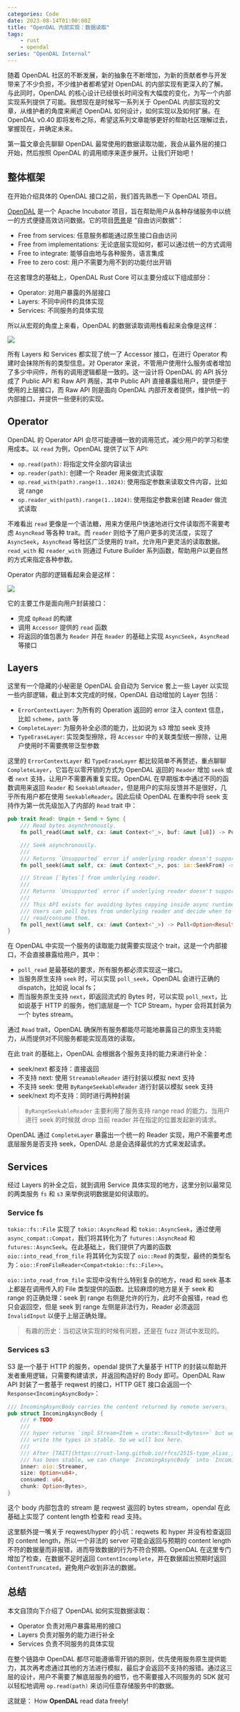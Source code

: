 ```yaml
---
categories: Code
date: 2023-08-14T01:00:00Z
title: "OpenDAL 内部实现：数据读取"
tags:
    - rust
    - opendal
series: "OpenDAL Internal"
---
```


随着 OpenDAL 社区的不断发展，新的抽象在不断增加，为新的贡献者参与开发带来了不少负担，不少维护者都希望对 OpenDAL 的内部实现有更深入的了解。与此同时，OpenDAL 的核心设计已经很长时间没有大幅度的变化，为写一个内部实现系列提供了可能。我想现在是时候写一系列关于 OpenDAL 内部实现的文章，从维护者的角度来阐述 OpenDAL 如何设计，如何实现以及如何扩展。在 OpenDAL v0.40 即将发布之际，希望这系列文章能够更好的帮助社区理解过去，掌握现在，并确定未来。

第一篇文章会先聊聊 OpenDAL 最常使用的数据读取功能，我会从最外层的接口开始，然后按照 OpenDAL 的调用顺序来逐步展开。让我们开始吧！

## 整体框架

在开始介绍具体的 OpenDAL 接口之前，我们首先熟悉一下 OpenDAL 项目。

[OpenDAL](https://github.com/apache/incubator-opendal) 是一个 Apache Incubator 项目，旨在帮助用户从各种存储服务中以统一的方式便捷高效访问数据。它的项目[愿景](https://opendal.apache.org/docs/vision)是 “自由访问数据”：

- Free from services: 任意服务都能通过原生接口自由访问
- Free from implementations: 无论底层实现如何，都可以通过统一的方式调用
- Free to integrate: 能够自由地与各种服务，语言集成
- Free to zero cost: 用户不需要为用不到的功能付出开销

在这套理念的基础上，OpenDAL Rust Core 可以主要分成以下组成部分：

- Operator: 对用户暴露的外层接口
- Layers: 不同中间件的具体实现
- Services: 不同服务的具体实现

所以从宏观的角度上来看，OpenDAL 的数据读取调用栈看起来会像是这样：

![](1.png)

所有 Layers 和 Services 都实现了统一了 Accessor 接口，在进行 Operator 构建时会抹除所有的类型信息。对 Operator 来说，不管用户使用什么服务或者增加了多少中间件，所有的调用逻辑都是一致的。这一设计将 OpenDAL 的 API 拆分成了 Public API 和 Raw API 两层，其中 Public API 直接暴露给用户，提供便于使用的上层接口，而 Raw API 则是面向 OpenDAL 内部开发者提供，维护统一的内部接口，并提供一些便利的实现。

## Operator

OpenDAL 的 Operator API 会尽可能遵循一致的调用范式，减少用户的学习和使用成本。以 `read` 为例，OpenDAL 提供了以下 API:

- `op.read(path)`: 将指定文件全部内容读出
- `op.reader(path)`: 创建一个 Reader 用来做流式读取
- `op.read_with(path).range(1..1024)`: 使用指定参数来读取文件内容，比如说 range
- `op.reader_with(path).range(1..1024)`: 使用指定参数来创建 Reader 做流式读取

不难看出 `read` 更像是一个语法糖，用来方便用户快速地进行文件读取而不需要考虑 `AsyncRead` 等各种 trait。而 `reader` 则给予了用户更多的灵活度，实现了 `AsyncSeek`，`AsyncRead` 等社区广泛使用的 trait，允许用户更灵活的读取数据。`read_with` 和 `reader_with` 则通过 Future Builder 系列函数，帮助用户以更自然的方式来指定各种参数。

Operator 内部的逻辑看起来会是这样：

![](2.png)

它的主要工作是面向用户封装接口：

- 完成 `OpRead` 的构建
- 调用 `Accessor` 提供的 `read` 函数
- 将返回的值包裹为 `Reader` 并在 `Reader` 的基础上实现 `AsyncSeek`，`AsyncRead` 等接口

## Layers

这里有一个隐藏的小秘密是 OpenDAL 会自动为 Service 套上一些 Layer 以实现一些内部逻辑，截止到本文完成的时候，OpenDAL 自动增加的 Layer 包括：

- `ErrorContextLayer`: 为所有的 Operation 返回的 error 注入 context 信息，比如 `scheme`，`path` 等
- `CompleteLayer`: 为服务补全必须的能力，比如说为 s3 增加 seek 支持
- `TypeEraseLayer`: 实现类型擦除，将 `Accessor` 中的关联类型统一擦除，让用户使用时不需要携带泛型参数

这里的 `ErrorContextLayer` 和 `TypeEraseLayer` 都比较简单不再赘述，重点聊聊 `CompleteLayer`，它旨在以零开销的方式为 OpenDAL 返回的 `Reader` 增加 `seek` 或者 `next` 支持，让用户不需要再重复实现。OpenDAL 在早期版本中通过不同的函数调用来返回 `Reader` 和 `SeekableReader`，但是用户的实际反馈并不是很好，几乎所有用户都在使用 `SeekableReader`。因此后续 OpenDAL 在重构中将 seek 支持作为第一优先级加入了内部的 `Read` trait 中：

```rust
pub trait Read: Unpin + Send + Sync {
    /// Read bytes asynchronously.
    fn poll_read(&mut self, cx: &mut Context<'_>, buf: &mut [u8]) -> Poll<Result<usize>>;

    /// Seek asynchronously.
    ///
    /// Returns `Unsupported` error if underlying reader doesn't support seek.
    fn poll_seek(&mut self, cx: &mut Context<'_>, pos: io::SeekFrom) -> Poll<Result<u64>>;

    /// Stream [`Bytes`] from underlying reader.
    ///
    /// Returns `Unsupported` error if underlying reader doesn't support stream.
    ///
    /// This API exists for avoiding bytes copying inside async runtime.
    /// Users can poll bytes from underlying reader and decide when to
    /// read/consume them.
    fn poll_next(&mut self, cx: &mut Context<'_>) -> Poll<Option<Result<Bytes>>>;
}
```

在 OpenDAL 中实现一个服务的读取能力就需要实现这个 trait，这是一个内部接口，不会直接暴露给用户，其中：

- `poll_read` 是最基础的要求，所有服务都必须实现这一接口。
- 当服务原生支持 `seek` 时，可以实现 `poll_seek`，OpenDAL 会进行正确的 dispatch，比如说 local fs；
- 而当服务原生支持 `next`，即返回流式的 Bytes 时，可以实现 `poll_next`，比如说基于 HTTP 的服务，他们底层是一个 TCP Stream，hyper 会将其封装为一个 bytes stream。

通过 `Read` trait，OpenDAL 确保所有服务都能尽可能地暴露自己的原生支持能力，从而提供对不同服务都能实现高效的读取。

在此 trait 的基础上，OpenDAL 会根据各个服务支持的能力来进行补全：

- seek/next 都支持：直接返回
- 不支持 next: 使用 `StreamableReader` 进行封装以模拟 next 支持
- 不支持 seek: 使用 `ByRangeSeekableReader` 进行封装以模拟 seek 支持
- seek/next 均不支持：同时进行两种封装

> `ByRangeSeekableReader` 主要利用了服务支持 range read 的能力，当用户进行 seek 的时候就 drop 当前 reader 并在指定的位置发起新的请求。

OpenDAL 通过 `CompleteLayer` 暴露出一个统一的 Reader 实现，用户不需要考虑底层服务是否支持 seek，OpenDAL 总是会选择最优的方式来发起请求。

## Services

经过 Layers 的补全之后，就到调用 Service 具体实现的地方，这里分别以最常见的两类服务 `fs` 和 `s3` 来举例说明数据是如何读取的。

### Service fs

`tokio::fs::File` 实现了 `tokio::AsyncRead` 和 `tokio::AsyncSeek`，通过使用 `async_compat::Compat`，我们将其转化为了 `futures::AsyncRead` 和 `futures::AsyncSeek`。在此基础上，我们提供了内置的函数 `oio::into_read_from_file` 将其转化为实现了 `oio::Read` 的类型，最终的类型名为：`oio::FromFileReader<Compat<tokio::fs::File>>`。

`oio::into_read_from_file` 实现中没有什么特别复杂的地方，read 和 seek 基本上都是在调用传入的 File 类型提供的函数。比较麻烦的地方是关于 seek 和 range 的正确处理：seek 到 range 右侧是允许的行为，此时不会报错，read 也只会返回空，但是 seek 到 range 左侧是非法行为，Reader 必须返回 `InvalidInput` 以便于上层正确处理。

> 有趣的历史：当初这块实现的时候有问题，还是在 fuzz 测试中发现的。

### Services s3

S3 是一个基于 HTTP 的服务，opendal 提供了大量基于 HTTP 的封装以帮助开发者重用逻辑，只需要构建请求，并返回构造好的 Body 即可。OpenDAL Raw API 封装了一套基于 reqwest 的接口，HTTP GET 接口会返回一个 `Response<IncomingAsyncBody>`：

```rust
/// IncomingAsyncBody carries the content returned by remote servers.
pub struct IncomingAsyncBody {
    /// # TODO
    ///
    /// hyper returns `impl Stream<Item = crate::Result<Bytes>>` but we can't
    /// write the types in stable. So we will box here.
    ///
    /// After [TAIT](https://rust-lang.github.io/rfcs/2515-type_alias_impl_trait.html)
    /// has been stable, we can change `IncomingAsyncBody` into `IncomingAsyncBody<S>`.
    inner: oio::Streamer,
    size: Option<u64>,
    consumed: u64,
    chunk: Option<Bytes>,
}
```

这个 body 内部包含的 stream 是 reqwest 返回的 bytes stream，opendal 在此基础上实现了 content length 检查和 read 支持。

这里额外提一嘴关于 reqwest/hyper 的小坑：reqwets 和 hyper 并没有检查返回的 content length，所以一个非法的 server 可能会返回与预期的 content length 不符的数据量而非报错，进而导致数据的行为不符合预期。OpenDAL 在这里专门增加了检查，在数据不足时返回 `ContentIncomplete`，并在数据超出预期时返回 `ContentTruncated`，避免用户收到非法的数据。

## 总结

本文自顶向下介绍了 OpenDAL 如何实现数据读取：

- Operator 负责对用户暴露易用的接口
- Layers 负责对服务的能力进行补全
- Services 负责不同服务的具体实现

在整个链路中 OpenDAL 都尽可能遵循零开销的原则，优先使用服务原生提供能力，其次再考虑通过其他的方法进行模拟，最后才会返回不支持的报错。通过这三层的设计，用户不需要了解底层服务的细节，也不需要接入不同服务的 SDK 就可以轻松地调用 `op.read(path)` 来访问任意存储服务中的数据。

这就是： How **OpenDAL** read data freely!
